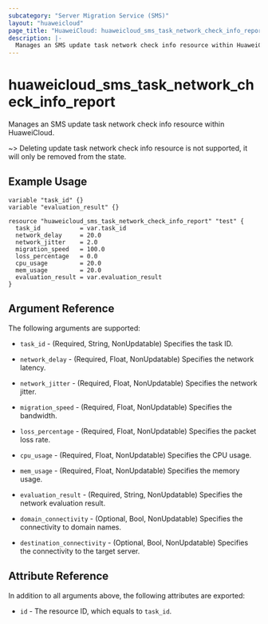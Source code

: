 ```yaml
---
subcategory: "Server Migration Service (SMS)"
layout: "huaweicloud"
page_title: "HuaweiCloud: huaweicloud_sms_task_network_check_info_report"
description: |-
  Manages an SMS update task network check info resource within HuaweiCloud.
---
```


# huaweicloud_sms_task_network_check_info_report

Manages an SMS update task network check info resource within HuaweiCloud.

~> Deleting update task network check info resource is not supported, it will only be removed from the state.

## Example Usage

```hcl
variable "task_id" {}
variable "evaluation_result" {}

resource "huaweicloud_sms_task_network_check_info_report" "test" {
  task_id           = var.task_id
  network_delay     = 20.0
  network_jitter    = 2.0
  migration_speed   = 100.0
  loss_percentage   = 0.0
  cpu_usage         = 20.0
  mem_usage         = 20.0
  evaluation_result = var.evaluation_result
}
```

## Argument Reference

The following arguments are supported:

* `task_id` - (Required, String, NonUpdatable) Specifies the task ID.

* `network_delay` - (Required, Float, NonUpdatable) Specifies the network latency.

* `network_jitter` - (Required, Float, NonUpdatable) Specifies the network jitter.

* `migration_speed` - (Required, Float, NonUpdatable) Specifies the bandwidth.

* `loss_percentage` - (Required, Float, NonUpdatable) Specifies the packet loss rate.

* `cpu_usage` - (Required, Float, NonUpdatable) Specifies the CPU usage.

* `mem_usage` - (Required, Float, NonUpdatable) Specifies the memory usage.

* `evaluation_result` - (Required, String, NonUpdatable) Specifies the network evaluation result.

* `domain_connectivity` - (Optional, Bool, NonUpdatable) Specifies the connectivity to domain names.

* `destination_connectivity` - (Optional, Bool, NonUpdatable) Specifies the connectivity to the target server.

## Attribute Reference

In addition to all arguments above, the following attributes are exported:

* `id` - The resource ID, which equals to `task_id`.
